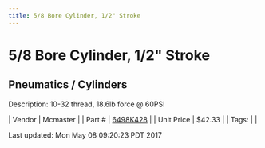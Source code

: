 ```yaml
---
title: 5/8 Bore Cylinder, 1/2" Stroke
---
```


# 5/8 Bore Cylinder, 1/2" Stroke
## Pneumatics / Cylinders
Description: 	10-32 thread, 18.6lb force @ 60PSI 

| Vendor | Mcmaster | 
| Part # | [6498K428](https://www.mcmaster.com/#6498K428) | 
| Unit Price | $42.33 | 
| Tags: |  | 

Last updated: Mon May 08 09:20:23 PDT 2017